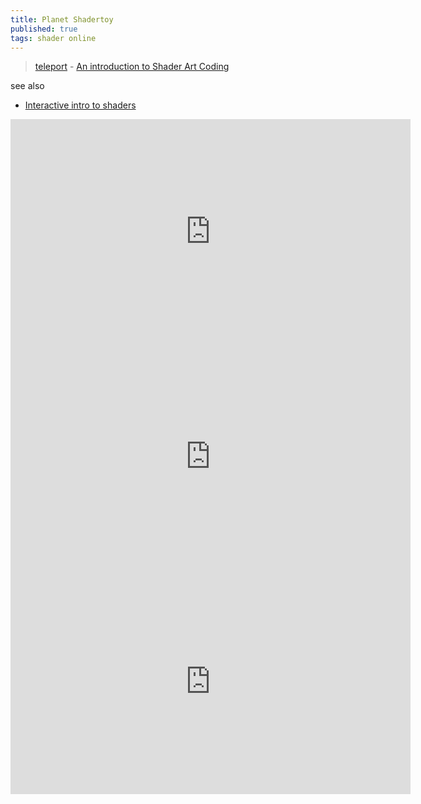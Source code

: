 ```yaml
---
title: Planet Shadertoy
published: true
tags: shader online
---
```

> [teleport](https://www.shadertoy.com/view/4tjGRh) - [An introduction to Shader Art Coding](https://www.youtube.com/watch?v=f4s1h2YETNY)

see also
- [Interactive intro to shaders](https://news.ycombinator.com/item?id=38032288)

<iframe width="640" height="360" frameborder="0" src="https://www.shadertoy.com/embed/4tjGRh?gui=true&t=10&paused=false&muted=false" allowfullscreen></iframe>


<iframe width="640" height="360" frameborder="0" src="https://www.shadertoy.com/embed/MdGfzh?gui=true&t=10&paused=true&muted=false" allowfullscreen></iframe>



<iframe width="640" height="360" frameborder="0" src="https://www.shadertoy.com/embed/XsX3RB?gui=true&t=10&paused=true&muted=false" allowfullscreen></iframe>
